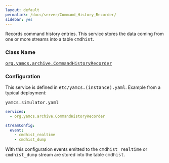 ```yaml
---
layout: default
permalink: /docs/server/Command_History_Recorder/
sidebar: yes
---
```


Records command history entries. This service stores the data coming from one or more streams into a table <tt>cmdhist</tt>.

### Class Name
[<tt>org.yamcs.archive.CommandHistoryRecorder</tt>](https://javadoc.io/page/org.yamcs/yamcs-core/latest/org/yamcs/archive/CommandHistoryRecorder.html)

### Configuration

This service is defined in <tt>etc/yamcs.(instance).yaml</tt>. Example from a typical deployment:

<pre class="r header">yamcs.simulator.yaml</pre>
```yaml
services:
  - org.yamcs.archive.CommandHistoryRecorder

streamConfig:
  event:
    - cmdhist_realtime
    - cmdhist_dump
```

With this configuration events emitted to the <tt>cmdhist_realtime</tt> or <tt>cmdhist_dump</tt> stream are stored into the table <tt>cmdhist</tt>.
